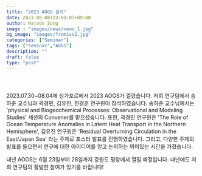 ```yaml
---
title: "2023 AOGS 참석"
date: 2023-08-08T23:03:07+09:00
author: Hajoon Song
image : "images/news/news_1.jpg"
bg_image: "images/fromiss2.jpg"
categories: ["Seminar"]
tags: ["seminar","AOGS"]
description: ""
draft: false
type: "post"
---
```

###
<div class='image'>
<img src="/images/aogs_presentation.png" class="img-responsive; width:50%;" alt="">
</div>
<br>

2023.07.30~08.04에 싱가포르에서 2023 AOGS가 열렸습니다. 저희 연구팀에서 송하준 교수님과 곽경민, 김유진, 한경훈 연구원이 참석하였습니다. 송하준 교수님께서는 'physical and Biogeochemical Processes: Observational and Modeling Studies' 세션의  Convener를 맡으셨습니다. 또한, 곽경민 연구원은 'The Role of Ocean Temperature Anomalies in Latent Heat Transport in the Northern Hemisphere', 김유진 연구원은 'Residual Overturning Circulation in the East/Japan Sea' 라는 주제로 포스터 발표를 진행하였습니다. 그리고, 다양한 주제의 발표를 들으면서 연구에 대한 아이디어를 얻고 논의하는 의미있는 시간을 가졌습니다.

내년 AOGS는 6월 23일부터 28일까지 강원도 평창에서 열릴 예정입니다. 내년에도 저희 연구팀의 활발한 참여가 있기를 바랍니다!

<div class='image'>
<img src="/images/aogs_2023.png" class="img-responsive; width:50%;" alt="">
</div>
<br>

